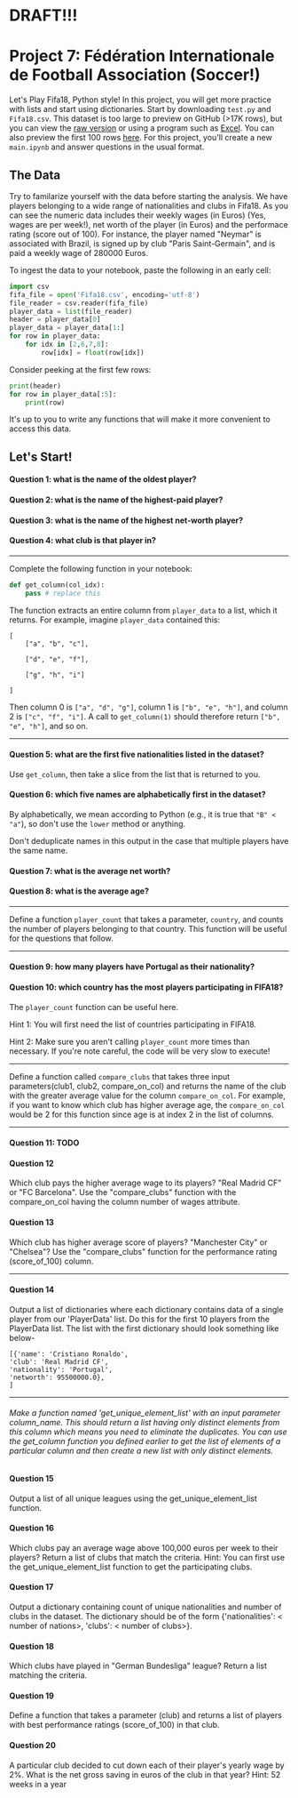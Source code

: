 # DRAFT!!!

# Project 7: Fédération Internationale de Football Association (Soccer!)

Let's Play Fifa18, Python style!  In this project, you will get more
practice with lists and start using dictionaries.  Start by
downloading `test.py` and `Fifa18.csv`.  This dataset is too large to
preview on GitHub (>17K rows), but you can view the
[raw version](https://raw.githubusercontent.com/tylerharter/cs301-projects/master/spring19/p7/Fifa18.csv)
or using a program such as [Excel](https://github.com/tylerharter/cs301-projects/blob/master/spring19/p7/excel.md).
You can also preview the first 100 rows [here](https://github.com/tylerharter/cs301-projects/blob/master/spring19/p7/preview.csv).
For this project, you'll create a new `main.ipynb` and answer
questions in the usual format.

## The Data

Try to familarize yourself with the data before starting the
analysis. We have players belonging to a wide range of nationalities
and clubs in Fifa18. As you can see the numeric data includes their
weekly wages (in Euros) (Yes, wages are per week!), net worth of the
player (in Euros) and the performace rating (score out of 100). For
instance, the player named "Neymar" is associated with Brazil, is
signed up by club "Paris Saint-Germain", and is paid a weekly wage of
280000 Euros.

To ingest the data to your notebook, paste the following in an early cell:

```python
import csv
fifa_file = open('Fifa18.csv', encoding='utf-8')
file_reader = csv.reader(fifa_file)
player_data = list(file_reader)
header = player_data[0]
player_data = player_data[1:]
for row in player_data:
    for idx in [2,6,7,8]:
        row[idx] = float(row[idx])
```

Consider peeking at the first few rows:
```python
print(header)
for row in player_data[:5]:
    print(row)
```

It's up to you to write any functions that will make it more
convenient to access this data.

## Let's Start!

#### Question 1: what is the name of the oldest player?

#### Question 2: what is the name of the highest-paid player?

#### Question 3: what is the name of the highest net-worth player?

#### Question 4: what club is that player in?

---

Complete the following function in your notebook:

```python
def get_column(col_idx):
    pass # replace this
```

The function extracts an entire column from `player_data` to a list, which
it returns.  For example, imagine `player_data` contained this:

```
[
    ["a", "b", "c"],

    ["d", "e", "f"],

    ["g", "h", "i"]

]
```

Then column 0 is `["a", "d", "g"]`, column 1 is `["b", "e", "h"]`, and
column 2 is `["c", "f", "i"]`.  A call to `get_column(1)` should
therefore return `["b", "e", "h"]`, and so on.

----

#### Question 5: what are the first five nationalities listed in the dataset?

Use `get_column`, then take a slice from the list that is returned to you.

#### Question 6: which five names are alphabetically first in the dataset?

By alphabetically, we mean according to Python (e.g., it is true that
`"B" < "a"`), so don't use the `lower` method or anything.

Don't deduplicate names in this output in the case that multiple
players have the same name.

#### Question 7: what is the average net worth?

#### Question 8: what is the average age?

---

Define a function `player_count` that takes a parameter, `country`,
and counts the number of players belonging to that country. This
function will be useful for the questions that follow.

---

#### Question 9: how many players have Portugal as their nationality?

#### Question 10: which country has the most players participating in FIFA18?

The `player_count` function can be useful here.

Hint 1: You will first need the list of countries participating in
FIFA18.

Hint 2: Make sure you aren't calling `player_count` more times than
necessary.  If you're note careful, the code will be very slow to
execute!

----

Define a function called `compare_clubs` that takes three input
parameters(club1, club2, compare_on_col) and returns the name of the
club with the greater average value for the column
`compare_on_col`. For example, if you want to know which club has
higher average age, the `compare_on_col` would be 2 for this function
since age is at index 2 in the list of columns.

----

#### Question 11: TODO


#### Question 12

Which club pays the higher average wage to its players? "Real Madrid CF" or "FC Barcelona". Use the "compare_clubs" function with the compare_on_col having  the column number of wages attribute.

#### Question 13

Which club has higher average score of players? "Manchester City" or "Chelsea"?  Use the "compare_clubs" function for the performance rating (score_of_100) column.

---
#### Question 14

Output a list of dictionaries where each dictionary contains data of a single player from our 'PlayerData' list. Do this for the first 10 players from the PlayerData list.
The list with the first dictionary should look something like below-
```
[{'name': 'Cristiano Ronaldo',
'club': 'Real Madrid CF',
'nationality': 'Portugal',
'networth': 95500000.0},
]
```
---

###### Make a function named 'get_unique_element_list' with an input parameter column_name. This should return a list having only distinct elements from this column which means you need to eliminate the duplicates. You can use the get_column function you defined earlier to get the list of elements of a particular column and then create a new list with only distinct elements.

#### Question 15

Output a list of all unique leagues using the get_unique_element_list function.

#### Question 16

Which clubs pay an average wage above 100,000 euros  per week to their players? Return a list of clubs that match the criteria.
Hint: You can first use the get_unique_element_list function to get the participating clubs.

#### Question 17

Output a dictionary containing count of unique nationalities and number of clubs in the dataset. The dictionary should be of the form {'nationalities': < number of nations>, 'clubs': < number of clubs>}. 

#### Question 18

Which clubs have played in "German Bundesliga" league? Return a list matching the criteria.

#### Question 19

Define a function that takes a parameter (club) and returns a list of players with best performance ratings (score_of_100) in that club.


#### Question 20

A particular club decided to cut down each of their player's yearly wage by 2%. What is the net gross saving in euros of the club in that year? 
Hint: 52 weeks in a year

 
